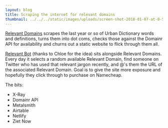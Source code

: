 ```yaml
---
layout: blog
title: Scraping the internet for relevant domains
thumbnail: ../../../static/images/uploads/screen-shot-2018-01-07-at-8-56-06-pm.png
---
```

[Relevant Domains](http://relevant.domains "Relevant Domains") scrapes the last year or so of Urban Dictionary words and definitions, turns them into dot coms, checks those against the Domainr API for availability and churns out a static website to flick through them all.

[Relevant Bot](https://twitter.com/relevant_bot "Relevant Bot") (thanks to Chloe for the idea) sits alongside Relevant Domains. Every day it selects a random available Relevant Domain, find someone on Twitter who has used that relevant jargon recently, and @'s them the URL of the associated Relevant Domain. Goal is to give the site more exposure and hopefully they click through to purchase on Namecheap.

The bits:

* X-Ray
* Domainr API
* Metalsmith
* Airtable
* Netlify
* Ziet Now